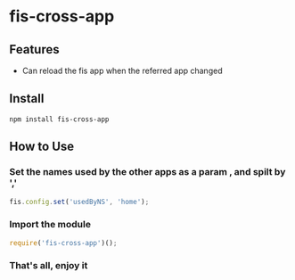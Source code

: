 # fis-cross-app


## Features
- Can reload the fis app when the referred app changed

## Install
```
npm install fis-cross-app
```

## How to Use

### Set the names used by the other apps as a param , and spilt by ','
```js
fis.config.set('usedByNS', 'home');
```
### Import the module
```js
require('fis-cross-app')();

```
### That's all, enjoy it
